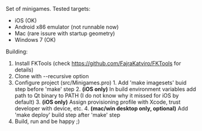 Set of minigames.
Tested targets:
  - iOS (OK)
  - Android x86 emulator (not runnable now)
  - Mac (rare issure with startup geometry)
  - Windows 7 (OK)

Building:

  1. Install FKTools (check https://github.com/FajraKatviro/FKTools for details)
  2. Clone with --recursive option
  3. Configure project (src/Minigames.pro)
    1. Add 'make imagesets' buid step before 'make' step
    2. **(iOS only)** In build environment variables add path to Qt binary to PATH (I do not know why it missed for iOS by default)
    3. **(iOS only)** Assign provisioning profile with Xcode, trust developer with device, etc.
    4. **(mac/win desktop only, optional)** Add 'make deploy' build step after 'make' step
  4. Build, run and be happy ;)
